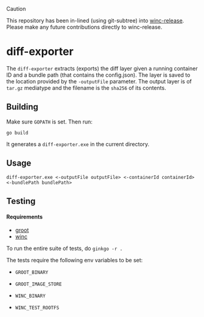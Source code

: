 > [!CAUTION]
> This repository has been in-lined (using git-subtree) into [winc-release](https://github.com/cloudfoundry/winc-release/pull/46). Please make any
> future contributions directly to winc-release.

# diff-exporter

The `diff-exporter` extracts (exports) the diff layer given a running container ID and a bundle path (that contains the config.json). The layer is saved to the location provided by the `-outputFile` parameter. The output layer is of `tar.gz` mediatype and the filename is the `sha256` of its contents.

## Building

Make sure `GOPATH` is set. Then run:

```
go build
```

It generates a `diff-exporter.exe` in the current directory.

## Usage

```
diff-exporter.exe <-outputFile outputFile> <-containerId containerId> <-bundlePath bundlePath>
```

## Testing

#### Requirements

* [groot](https://github.com/cloudfoundry/groot-windows)
* [winc](https://github.com/cloudfoundry/winc)

To run the entire suite of tests, do `ginkgo -r .`

The tests require the following env variables to be set:

* `GROOT_BINARY`

* `GROOT_IMAGE_STORE`

* `WINC_BINARY`

* `WINC_TEST_ROOTFS`
